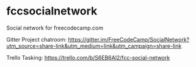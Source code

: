 # fccsocialnetwork
Social network for freecodecamp.com

Gitter Project chatroom: 
https://gitter.im/FreeCodeCamp/SocialNetwork?utm_source=share-link&utm_medium=link&utm_campaign=share-link

Trello Tasking:
https://trello.com/b/S6EB6Al2/fcc-social-network

